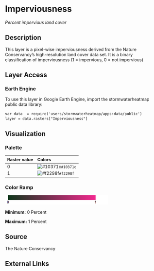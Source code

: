 Imperviousness
================

*Percent impervious land cover*

## Description

This layer is a pixel-wise imperviousness derived from the Nature
Conservancy’s high-resolution land cover data set. It is a binary
classification of imperviousness (1 = impervious, 0 = not impervious)

## Layer Access

### Earth Engine

To use this layer in Google Earth Engine, import the stormwaterheatmap
public data library:

    var data  = require('users/stormwaterheatmap/apps:data/public')
    layer = data.rasters["Imperviousness"]

## Visualization

### Palette

| Raster value | Colors                                                                    |
|:-------------|:--------------------------------------------------------------------------|
| 0            | ![\#10371c](https://via.placeholder.com/15/10371c/000000?text=+)`#10371c` |
| 1            | ![\#f2298f](https://via.placeholder.com/15/f2298f/000000?text=+)`#f2298f` |

### Color Ramp

<img src="imperviousness_files/figure-gfm/unnamed-chunk-9-1.png" width="340" />

**Minimum:** 0 Percent

**Maximum:** 1 Percent

## Source

The Nature Conservancy

## External Links
